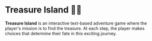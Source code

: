 # Treasure Island 🏴‍☠️

**Treasure Island** is an interactive text-based adventure game where the player's mission is to find the treasure. At each step, the player makes choices that determine their fate in this exciting journey. 

